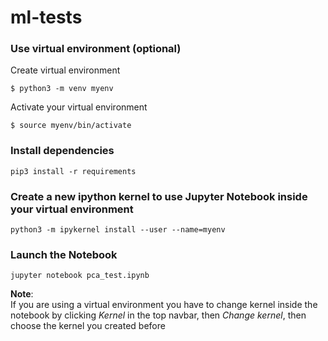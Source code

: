# ml-tests

### Use virtual environment (optional)

Create virtual environment

```shell
$ python3 -m venv myenv
```

Activate your virtual environment

```shell
$ source myenv/bin/activate
```

### Install dependencies

```shell
pip3 install -r requirements
```

### Create a new ipython kernel to use Jupyter Notebook inside your virtual environment

```shell
python3 -m ipykernel install --user --name=myenv
```

### Launch the Notebook

```shell
jupyter notebook pca_test.ipynb
```

**Note**:  
If you are using a virtual environment you have to change kernel inside the notebook by clicking *Kernel* in the top navbar, then *Change kernel*, then choose the kernel you created before
